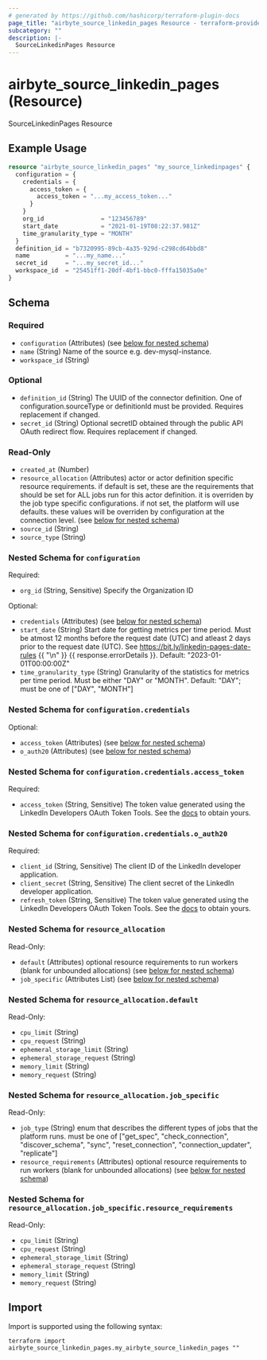 ```yaml
---
# generated by https://github.com/hashicorp/terraform-plugin-docs
page_title: "airbyte_source_linkedin_pages Resource - terraform-provider-airbyte"
subcategory: ""
description: |-
  SourceLinkedinPages Resource
---
```


# airbyte_source_linkedin_pages (Resource)

SourceLinkedinPages Resource

## Example Usage

```terraform
resource "airbyte_source_linkedin_pages" "my_source_linkedinpages" {
  configuration = {
    credentials = {
      access_token = {
        access_token = "...my_access_token..."
      }
    }
    org_id                = "123456789"
    start_date            = "2021-01-19T08:22:37.981Z"
    time_granularity_type = "MONTH"
  }
  definition_id = "b7320995-89cb-4a35-929d-c298cd64bbd8"
  name          = "...my_name..."
  secret_id     = "...my_secret_id..."
  workspace_id  = "25451ff1-20df-4bf1-bbc0-fffa15035a0e"
}
```

<!-- schema generated by tfplugindocs -->
## Schema

### Required

- `configuration` (Attributes) (see [below for nested schema](#nestedatt--configuration))
- `name` (String) Name of the source e.g. dev-mysql-instance.
- `workspace_id` (String)

### Optional

- `definition_id` (String) The UUID of the connector definition. One of configuration.sourceType or definitionId must be provided. Requires replacement if changed.
- `secret_id` (String) Optional secretID obtained through the public API OAuth redirect flow. Requires replacement if changed.

### Read-Only

- `created_at` (Number)
- `resource_allocation` (Attributes) actor or actor definition specific resource requirements. if default is set, these are the requirements that should be set for ALL jobs run for this actor definition. it is overriden by the job type specific configurations. if not set, the platform will use defaults. these values will be overriden by configuration at the connection level. (see [below for nested schema](#nestedatt--resource_allocation))
- `source_id` (String)
- `source_type` (String)

<a id="nestedatt--configuration"></a>
### Nested Schema for `configuration`

Required:

- `org_id` (String, Sensitive) Specify the Organization ID

Optional:

- `credentials` (Attributes) (see [below for nested schema](#nestedatt--configuration--credentials))
- `start_date` (String) Start date for getting metrics per time period. Must be atmost 12 months before the request date (UTC) and atleast 2 days prior to the request date (UTC). See https://bit.ly/linkedin-pages-date-rules {{ "\n" }} {{ response.errorDetails }}. Default: "2023-01-01T00:00:00Z"
- `time_granularity_type` (String) Granularity of the statistics for metrics per time period. Must be either "DAY" or "MONTH". Default: "DAY"; must be one of ["DAY", "MONTH"]

<a id="nestedatt--configuration--credentials"></a>
### Nested Schema for `configuration.credentials`

Optional:

- `access_token` (Attributes) (see [below for nested schema](#nestedatt--configuration--credentials--access_token))
- `o_auth20` (Attributes) (see [below for nested schema](#nestedatt--configuration--credentials--o_auth20))

<a id="nestedatt--configuration--credentials--access_token"></a>
### Nested Schema for `configuration.credentials.access_token`

Required:

- `access_token` (String, Sensitive) The token value generated using the LinkedIn Developers OAuth Token Tools. See the <a href="https://docs.airbyte.com/integrations/sources/linkedin-pages/">docs</a> to obtain yours.


<a id="nestedatt--configuration--credentials--o_auth20"></a>
### Nested Schema for `configuration.credentials.o_auth20`

Required:

- `client_id` (String, Sensitive) The client ID of the LinkedIn developer application.
- `client_secret` (String, Sensitive) The client secret of the LinkedIn developer application.
- `refresh_token` (String, Sensitive) The token value generated using the LinkedIn Developers OAuth Token Tools. See the <a href="https://docs.airbyte.com/integrations/sources/linkedin-pages/">docs</a> to obtain yours.




<a id="nestedatt--resource_allocation"></a>
### Nested Schema for `resource_allocation`

Read-Only:

- `default` (Attributes) optional resource requirements to run workers (blank for unbounded allocations) (see [below for nested schema](#nestedatt--resource_allocation--default))
- `job_specific` (Attributes List) (see [below for nested schema](#nestedatt--resource_allocation--job_specific))

<a id="nestedatt--resource_allocation--default"></a>
### Nested Schema for `resource_allocation.default`

Read-Only:

- `cpu_limit` (String)
- `cpu_request` (String)
- `ephemeral_storage_limit` (String)
- `ephemeral_storage_request` (String)
- `memory_limit` (String)
- `memory_request` (String)


<a id="nestedatt--resource_allocation--job_specific"></a>
### Nested Schema for `resource_allocation.job_specific`

Read-Only:

- `job_type` (String) enum that describes the different types of jobs that the platform runs. must be one of ["get_spec", "check_connection", "discover_schema", "sync", "reset_connection", "connection_updater", "replicate"]
- `resource_requirements` (Attributes) optional resource requirements to run workers (blank for unbounded allocations) (see [below for nested schema](#nestedatt--resource_allocation--job_specific--resource_requirements))

<a id="nestedatt--resource_allocation--job_specific--resource_requirements"></a>
### Nested Schema for `resource_allocation.job_specific.resource_requirements`

Read-Only:

- `cpu_limit` (String)
- `cpu_request` (String)
- `ephemeral_storage_limit` (String)
- `ephemeral_storage_request` (String)
- `memory_limit` (String)
- `memory_request` (String)

## Import

Import is supported using the following syntax:

```shell
terraform import airbyte_source_linkedin_pages.my_airbyte_source_linkedin_pages ""
```
